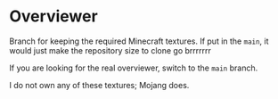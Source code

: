 # Overviewer
Branch for keeping the required Minecraft textures.
If put in the `main`, it would just make the repository size to clone go brrrrrrr

If you are looking for the real overviewer, switch to the `main` branch.

I do not own any of these textures; Mojang does.
